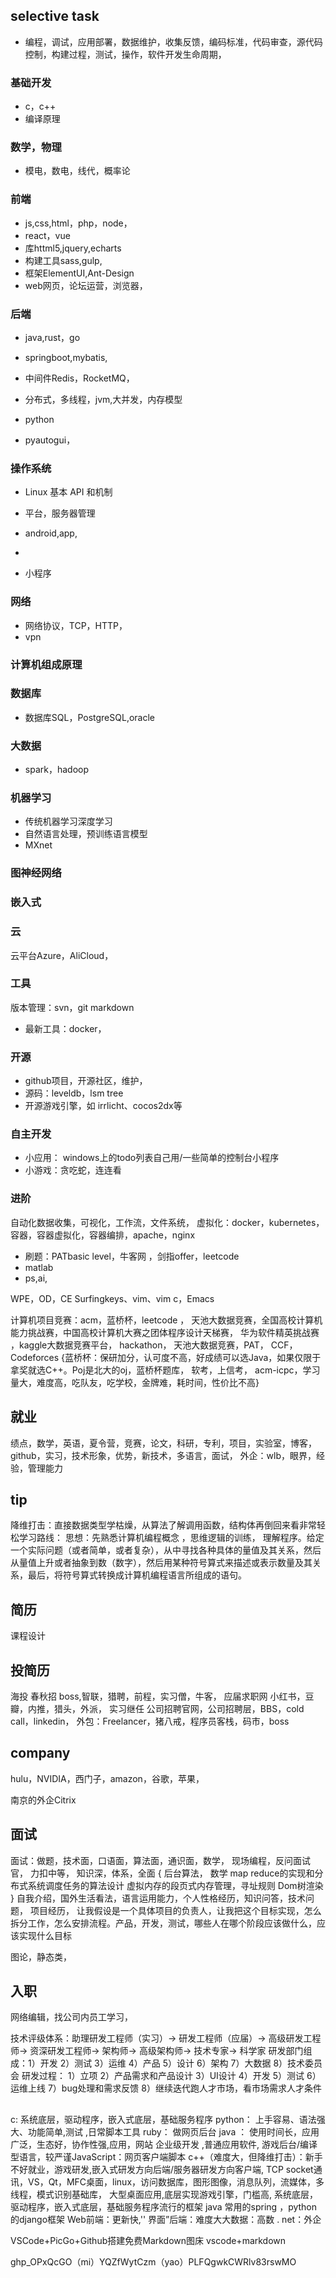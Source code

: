 ## selective task
- 编程，调试，应用部署，数据维护，收集反馈，编码标准，代码审查，源代码控制，构建过程，测试，操作，软件开发生命周期，
  
### 基础开发
- c，c++
- 编译原理

### 数学，物理
- 模电，数电，线代，概率论

### 前端
- js,css,html，php，node，
- react，vue
- 库httml5,jquery,echarts
- 构建工具sass,gulp,
- 框架ElementUI,Ant-Design
- web网页，论坛运营，浏览器，

### 后端
- java,rust，go
- springboot,mybatis,
- 中间件Redis，RocketMQ，
- 分布式，多线程，jvm,大并发，内存模型

- python
- pyautogui，

### 操作系统
- Linux 基本 API 和机制
- 平台，服务器管理

- android,app,
- 
- 小程序

### 网络
- 网络协议，TCP，HTTP，
- vpn

### 计算机组成原理 

### 数据库
- 数据库SQL，PostgreSQL,oracle

### 大数据
- spark，hadoop

### 机器学习
- 传统机器学习深度学习
- 自然语言处理，预训练语言模型
- MXnet

### 图神经网络

### 嵌入式

### 云
云平台Azure，AliCloud，

### 工具
版本管理：svn，git
markdown 
- 最新工具：docker，
  
### 开源
- github项目，开源社区，维护，
- 源码：leveldb，lsm tree
- 开源游戏引擎，如 irrlicht、cocos2dx等

### 自主开发
- 小应用： windows上的todo列表自己用/一些简单的控制台小程序
- 小游戏：贪吃蛇，连连看

### 进阶
自动化数据收集，可视化，工作流，文件系统，
虚拟化：docker，kubernetes，
容器，容器虚拟化，容器编排，apache，nginx


- 刷题：PATbasic level，牛客网 ，剑指offer，leetcode
- matlab
- ps,ai,

WPE，OD，CE
Surfingkeys、vim、vim c，Emacs


计算机项目竞赛：acm，蓝桥杯，leetcode ， 天池大数据竞赛，全国高校计算机能力挑战赛，中国高校计算机大赛之团体程序设计天梯赛， 华为软件精英挑战赛 ，kaggle大数据竞赛平台， hackathon， 天池大数据竞赛，PAT， CCF， Codeforces
{蓝桥杯：保研加分，认可度不高，好成绩可以选Java，如果仅限于拿奖就选C++。Poj是北大的oj，蓝桥杯题库，
软考，上信考，
acm-icpc，学习量大，难度高，吃队友，吃学校，金牌难，耗时间，性价比不高}

## 就业
绩点，数学，英语，夏令营，竞赛，论文，科研，专利，项目，实验室，博客，github，实习，技术形象，优势，新技术，多语言，面试，
外企：wlb，眼界，经验，管理能力


## tip

降维打击：直接数据类型学枯燥，从算法了解调用函数，结构体再倒回来看非常轻松学习路线：
思想：先熟悉计算机编程概念 ，思维逻辑的训练， 理解程序。给定一个实际问题（或者简单，或者复杂），从中寻找各种具体的量值及其关系，然后从量值上升或者抽象到数（数字），然后用某种符号算式来描述或表示数量及其关系，最后，将符号算式转换成计算机编程语言所组成的语句。


## 简历
课程设计

## 投简历
海投
春秋招
boss,智联，猎聘，前程，实习僧，牛客，
应届求职网
小红书，豆瓣，内推，猎头，外派，
实习继任
公司招聘官网，公司招聘层，BBS，cold call，linkedin，
外包：Freelancer，猪八戒，程序员客栈，码市，boss

## company
hulu，NVIDIA，西门子，amazon，谷歌，苹果，

南京的外企Citrix

## 面试
面试：做题，技术面，口语面，算法面，通识面，数学， 现场编程，反问面试官，
力扣中等，
知识深，体系，全面
	{
	后台算法， 数学
	map reduce的实现和分布式系统调度任务的算法设计
	虚拟内存的段页式内存管理，寻址规则
	Dom树渲染
	}
自我介绍，国外生活看法，语言运用能力，个人性格经历，知识问答，技术问题，
项目经历，
让我假设是一个具体项目的负责人，让我把这个目标实现，怎么拆分工作，怎么安排流程。产品，开发，测试，哪些人在哪个阶段应该做什么，应该实现什么目标

图论，静态类，
## 入职
网络编辑，找公司内员工学习，

技术评级体系：助理研发工程师（实习）-> 研发工程师（应届）-> 高级研发工程师-> 资深研发工程师-> 架构师-> 高级架构师-> 技术专家-> 科学家
研发部门组成：1）开发 2）测试 3）运维 4）产品 5）设计 6）架构 7）大数据 8）技术委员会
研发过程： 1）立项 2）产品需求和产品设计 3）UI设计 4）开发 5）测试 6）运维上线 7）bug处理和需求反馈 8）继续迭代跑人才市场，看市场需求人才条件

## 
c: 系统底层，驱动程序，嵌入式底层，基础服务程序
python： 上手容易、语法强大、功能简单,测试 ,日常脚本工具
ruby： 做网页后台
java ： 使用时间长，应用广泛，生态好，协作性强,应用，网站 企业级开发  ,普通应用软件, 游戏后台/编译型语言，较严谨JavaScript：网页客户端脚本
c++（难度大，但降维打击）：新手不好就业，游戏研发,嵌入式研发方向后端/服务器研发方向客户端,
TCP socket通讯，VS，Qt，MFC桌面，linux，访问数据库，图形图像，消息队列，流媒体，多线程，模式识别基础库， 大型桌面应用,底层实现游戏引擎，门槛高, 系统底层，驱动程序，嵌入式底层，基础服务程序流行的框架 java 常用的spring ，python 的django框架
Web前端：更新快,'' 界面”后端：难度大大数据：高数
. net：外企   

VSCode+PicGo+Github搭建免费Markdown图床
vscode+markdown


ghp_OPxQcGO（mi）YQZfWytCzm（yao）PLFQgwkCWRlv83rswMO